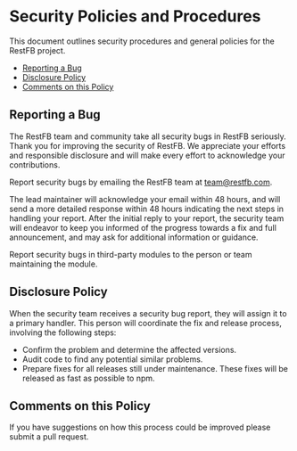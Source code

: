 # Security Policies and Procedures

This document outlines security procedures and general policies for the RestFB
project.

* [Reporting a Bug](#reporting-a-bug)
* [Disclosure Policy](#disclosure-policy)
* [Comments on this Policy](#comments-on-this-policy)

## Reporting a Bug

The RestFB team and community take all security bugs in RestFB seriously.
Thank you for improving the security of RestFB. We appreciate your efforts and
responsible disclosure and will make every effort to acknowledge your
contributions.

Report security bugs by emailing the RestFB team at team@restfb.com.

The lead maintainer will acknowledge your email within 48 hours, and will send a
more detailed response within 48 hours indicating the next steps in handling
your report. After the initial reply to your report, the security team will
endeavor to keep you informed of the progress towards a fix and full
announcement, and may ask for additional information or guidance.

Report security bugs in third-party modules to the person or team maintaining
the module.

## Disclosure Policy

When the security team receives a security bug report, they will assign it to a
primary handler. This person will coordinate the fix and release process,
involving the following steps:

* Confirm the problem and determine the affected versions.
* Audit code to find any potential similar problems.
* Prepare fixes for all releases still under maintenance. These fixes will be
  released as fast as possible to npm.

## Comments on this Policy

If you have suggestions on how this process could be improved please submit a
pull request.